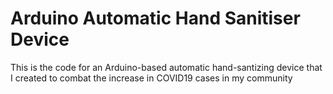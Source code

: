 # Arduino Automatic Hand Sanitiser Device

This is the code for an Arduino-based automatic hand-santizing device that I created to combat the increase in COVID19 cases in my community
